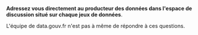 **Adressez vous directement au producteur des données dans l'espace de discussion situé sur chaque jeux de données**.

L'équipe de data.gouv.fr n'est pas à même de répondre à ces questions.
